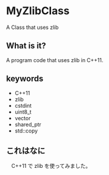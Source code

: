 # MyZlibClass
A Class that uses zlib

## What is it?

A program code that uses zlib in C++11.

## keywords
- C++11
- zlib
- cstdint
- uint8_t
- vector
- shared_ptr
- std::copy

## これはなに

　C++11 で zlib を使ってみました。